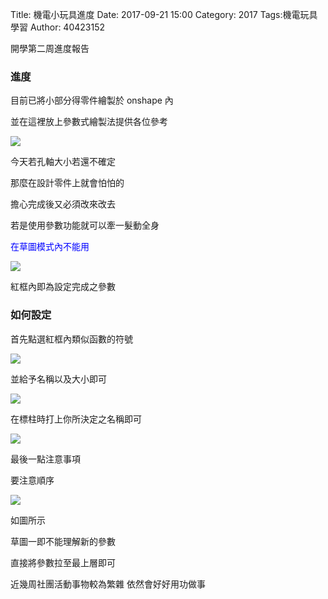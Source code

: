 Title: 機電小玩具進度
Date: 2017-09-21 15:00
Category: 2017
Tags:機電玩具學習
Author: 40423152

開學第二周進度報告

<!-- PELICAN_END_SUMMARY -->

<h3>進度</h3>

目前已將小部分得零件繪製於 onshape 內

並在這裡放上參數式繪製法提供各位參考

![](https://github.com/coursemdetw/project_site_files/blob/gh-pages/files/4042/40423152/20170921/os.PNG?raw=true)

今天若孔軸大小若還不確定

那麼在設計零件上就會怕怕的

擔心完成後又必須改來改去

若是使用參數功能就可以牽一髮動全身

<font color=#0000FF>在草圖模式內不能用</font>

![](https://github.com/coursemdetw/project_site_files/blob/gh-pages/files/4042/40423152/20170921/os1.PNG?raw=true)

 紅框內即為設定完成之參數

 <h3>如何設定</h3>

 首先點選紅框內類似函數的符號

![](https://github.com/coursemdetw/project_site_files/blob/gh-pages/files/4042/40423152/20170921/os2.PNG?raw=true)

 並給予名稱以及大小即可

![](https://github.com/coursemdetw/project_site_files/blob/gh-pages/files/4042/40423152/20170921/os3.PNG?raw=true)

在標柱時打上你所決定之名稱即可

![](https://github.com/coursemdetw/project_site_files/blob/gh-pages/files/4042/40423152/20170921/os4.PNG?raw=true)

最後一點注意事項

要注意順序

![](https://github.com/coursemdetw/project_site_files/blob/gh-pages/files/4042/40423152/20170921/os5.PNG?raw=true)

如圖所示

草圖一即不能理解新的參數

直接將參數拉至最上層即可


近幾周社團活動事物較為繁雜 依然會好好用功做事